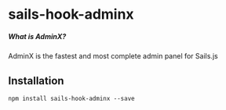 # sails-hook-adminx

##### What is AdminX?
AdminX is the fastest and most complete admin panel for Sails.js

## Installation
```
npm install sails-hook-adminx --save
```
